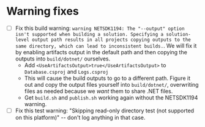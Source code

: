 # Warning fixes
- [ ] Fix this build warning: `warning NETSDK1194: The "--output" option isn't supported when building a solution. Specifying a solution-level output path results in all projects copying outputs to the same directory, which can lead to inconsistent builds.`. We will fix it by enabling artifacts output in the default path and then copying the outputs into `build/dotnet/` ourselves.
    - Add `<UseArtifactsOutput>true</UseArtifactsOutput>` to `Database.csproj` and `Logs.csproj`
    - This will cause the build outputs to go to a different path. Figure it out and copy the output files yourself into `build/dotnet/`, overwriting files as needed because we _want_ them to share .NET files.
    - Get `build.sh` and `publish.sh` working again without the NETSDK1194 warning.
- [ ] Fix this test warning: "Skipping read-only directory test (not supported on this platform)" -- don't log anything in that case.
